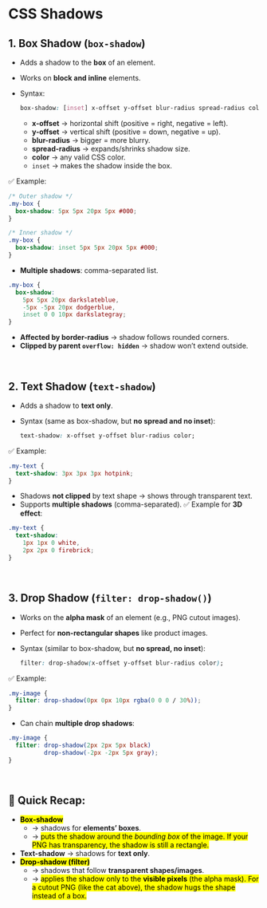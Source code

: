 

#  CSS Shadows

## 1. **Box Shadow (`box-shadow`)**

* Adds a shadow to the **box** of an element.
* Works on **block and inline** elements.
* Syntax:

  ```css
  box-shadow: [inset] x-offset y-offset blur-radius spread-radius color;
  ```

  * **x-offset** → horizontal shift (positive = right, negative = left).
  * **y-offset** → vertical shift (positive = down, negative = up).
  * **blur-radius** → bigger = more blurry.
  * **spread-radius** → expands/shrinks shadow size.
  * **color** → any valid CSS color.
  * `inset` → makes the shadow inside the box.

✅ Example:

```css
/* Outer shadow */
.my-box {
  box-shadow: 5px 5px 20px 5px #000;
}

/* Inner shadow */
.my-box {
  box-shadow: inset 5px 5px 20px 5px #000;
}
```

* **Multiple shadows**: comma-separated list.

```css
.my-box {
  box-shadow: 
    5px 5px 20px darkslateblue, 
    -5px -5px 20px dodgerblue,
    inset 0 0 10px darkslategray;
}
```

* **Affected by border-radius** → shadow follows rounded corners.
* **Clipped by parent `overflow: hidden`** → shadow won’t extend outside.

<br>

## 2. **Text Shadow (`text-shadow`)**

* Adds a shadow to **text only**.
* Syntax (same as box-shadow, but **no spread and no inset**):

  ```css
  text-shadow: x-offset y-offset blur-radius color;
  ```

✅ Example:

```css
.my-text {
  text-shadow: 3px 3px 3px hotpink;
}
```

* Shadows **not clipped** by text shape → shows through transparent text.
* Supports **multiple shadows** (comma-separated).
  ✅ Example for **3D effect**:

```css
.my-text {
  text-shadow:
    1px 1px 0 white,
    2px 2px 0 firebrick;
}
```

<br>


## 3. **Drop Shadow (`filter: drop-shadow()`)**

* Works on the **alpha mask** of an element (e.g., PNG cutout images).
* Perfect for **non-rectangular shapes** like product images.
* Syntax (similar to box-shadow, but **no spread, no inset**):

  ```css
  filter: drop-shadow(x-offset y-offset blur-radius color);
  ```

✅ Example:

```css
.my-image {
  filter: drop-shadow(0px 0px 10px rgba(0 0 0 / 30%));
}
```

* Can chain **multiple drop shadows**:

```css
.my-image {
  filter: drop-shadow(2px 2px 5px black)
          drop-shadow(-2px -2px 5px gray);
}
```

<br>


## 🔑 Quick Recap:

* <mark>**Box-shadow**</mark>
  - → shadows for **elements’ boxes**.
  - → <mark>puts the shadow around the *bounding box* of the image. If your PNG has transparency, the shadow is still a rectangle.</mark>
* **Text-shadow** → shadows for **text only**.
* <mark>**Drop-shadow (filter)**</mark>
  * → shadows that follow **transparent shapes/images**.
  * → <mark>applies the shadow only to the **visible pixels** (the alpha mask). For a cutout PNG (like the cat above), the shadow hugs the shape instead of a box.</mark>


